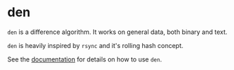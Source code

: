 # den

`den` is a difference algorithm. It works on general data, both binary and text.

`den` is heavily inspired by `rsync` and it's rolling hash concept.

See the [documentation](https://docs.rs/den/0.2.0/den/) for details on how to use `den`.
